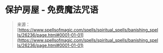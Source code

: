<!--yml

category: 未分类

date: 2024-06-12 19:13:59

-->

# 保护房屋 - 免费魔法咒语

> 来源：[https://www.spellsofmagic.com/spells/spiritual_spells/banishing_spells/26236/page.html#0001-01-01](https://www.spellsofmagic.com/spells/spiritual_spells/banishing_spells/26236/page.html#0001-01-01)

